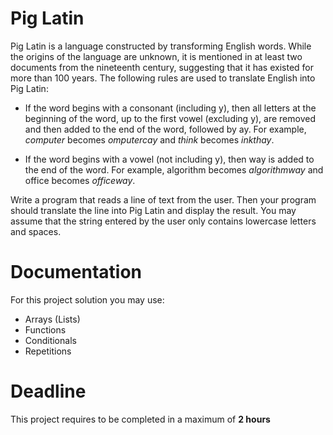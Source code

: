 # Pig Latin

Pig Latin is a language constructed by transforming English words. 
While the origins of the language are unknown, 
it is mentioned in at least two documents from the nineteenth century, 
suggesting that it has existed for more than 100 years. 
The following rules are used to translate English into Pig Latin:

- If the word begins with a consonant (including y), then all letters at the beginning of the word, up to the first vowel (excluding y), are removed and then added to the end of the word, followed by ay. For example, *computer* becomes *omputercay* and *think* becomes *inkthay*.


- If the word begins with a vowel (not including y), then way is added to the end of the word. For example, algorithm becomes *algorithmway* and office becomes *officeway*.

Write a program that reads a line of text from the user. 
Then your program should translate the line into Pig Latin and display the result. 
You may assume that the string entered by the user only contains lowercase letters and spaces.

# Documentation

For this project solution you may use:

- Arrays (Lists)
- Functions
- Conditionals
- Repetitions

# Deadline

This project requires to be completed in a maximum of **2 hours**

